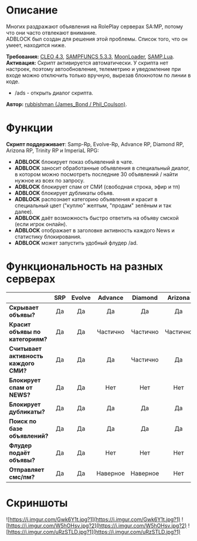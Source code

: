# Описание 
Многих раздражают объявления на RolePlay серверах SA:MP, потому что они часто отвлекают внимание.  
ADBLOCK был создан для решения этой проблемы. Список того, что он умеет, находится ниже.  

**Требования:** [CLEO 4.3](http://cleo.li/?lang=ru), [SAMPFUNCS 5.3.3](https://blast.hk/threads/17/), [MoonLoader](https://blast.hk/threads/13305/), [SAMP.Lua](https://blast.hk/threads/14624/).  
**Активация:** Скрипт активируется автоматически. У скрипта нет настроек, поэтому автообновление, телеметрию и уведомление при входе можно отключить только вручную, вырезав блокнотом по линии в коде.

* /ads - открыть диалог скрипта.

**Автор:** [rubbishman (James_Bond / Phil_Coulson)](http://rubbishman.ru/samp).

# Функции
**Скрипт поддерживает**: Samp-Rp, Evolve-Rp, Advance RP, Diamond RP, Arizona RP, Trinity RP и ImperiaL RPG:
* **ADBLOCK** блокирует показ объявлений в чате.
* **ADBLOCK** заносит обработанные объявления в специальный диалог, в котором можно посмотреть последние 30 объявлений / найти нужное из всех по запросу. 
* **ADBLOCK** блокирует спам от СМИ (свободная строка, эфир и тп)
* **ADBLOCK** блокирует дубликаты объяв.
* **ADBLOCK** распознает категорию объявления и красит в специальный цвет ("куплю" желтым, "продам" зелёным и так далее).
* **ADBLOCK** даёт возможность быстро ответить на объяву смской (если игрок онлайн).
* **ADBLOCK** отображает в заголовке активность каждого News и статистику блокирования.
* **ADBLOCK** может запустить удобный флудер /ad.

# Функциональность на разных серверах

|                                       | **SRP** | **Evolve** | **Advance** | **Diamond** | **Arizona** | **Trinity** | **ImperiaL** |
|---------------------------------------|:-------:|:----------:|:-----------:|:-----------:|:-----------:|:-----------:|:------------:|
| **Скрывает объявы?**                  | Да      | Да         | Да          | Да          | Да          | Да          | Да           |
| **Красит объявы по категориям?**      | Да      | Да         | Частично    | Частично    | Частично    | Частично    | Частично     |
| **Считывает активность каждого СМИ?** | Да      | Да         | Да          | Частично    | Да          | Нет         | Нет          |
| **Блокирует спам от NEWS?**           | Да      | Да         | Нет         | Нет         | Нет         | Нет         | Нет          |
| **Блокирует дубликаты?**              | Да      | Да         | Да          | Да          | Да          | Нет         | Да           |
| **Поиск по базе объявлений?**         | Да      | Да         | Да          | Да          | Да          | Да          | Да           |
| **Флудер подаёт объявы?**             | Да      | Да         | Нет         | Нет         | Нет         | Нет         | Нет          |
| **Отправляет смс/пм?**                | Да      | Да         | Наверное    | Наверное    | Нет         | Наверное    | Наверное     |
# Скриншоты
![https://i.imgur.com/Gwk6Y1t.jpg?1](https://i.imgur.com/Gwk6Y1t.jpg?1)
![https://i.imgur.com/W5hOHsv.jpg?2](https://i.imgur.com/W5hOHsv.jpg?2)
![https://i.imgur.com/uRzSTLD.jpg?1](https://i.imgur.com/uRzSTLD.jpg?1)